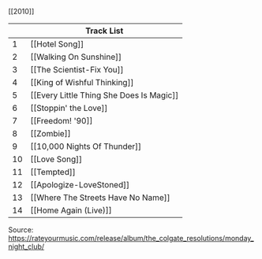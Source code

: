 [[2010]]

|     | Track List                               |
| --- | ---------------------------------------- |
| 1   | [[Hotel Song]]                           |
| 2   | [[Walking On Sunshine]]                  |
| 3   | [[The Scientist-Fix You]]                |
| 4   | [[King of Wishful Thinking]]             |
| 5   | [[Every Little Thing She Does Is Magic]] |
| 6   | [[Stoppin' the Love]]                    |
| 7   | [[Freedom! '90]]                         |
| 8   | [[Zombie]]                               |
| 9   | [[10,000 Nights Of Thunder]]             |
| 10  | [[Love Song]]                            |
| 11  | [[Tempted]]                              |
| 12  | [[Apologize-LoveStoned]]                 |
| 13  | [[Where The Streets Have No Name]]       |
| 14  | [[Home Again (Live)]]                    |
Source: https://rateyourmusic.com/release/album/the_colgate_resolutions/monday_night_club/ 
